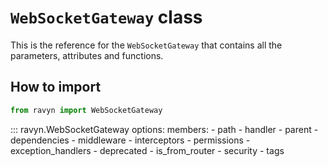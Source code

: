 # **`WebSocketGateway`** class

This is the reference for the `WebSocketGateway` that contains all the parameters,
attributes and functions.

## How to import

```python
from ravyn import WebSocketGateway
```

::: ravyn.WebSocketGateway
    options:
        members:
            - path
            - handler
            - parent
            - dependencies
            - middleware
            - interceptors
            - permissions
            - exception_handlers
            - deprecated
            - is_from_router
            - security
            - tags
